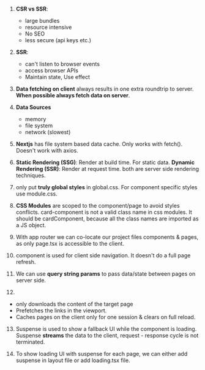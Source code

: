 1. **CSR vs SSR**:

   - large bundles
   - resource intensive
   - No SEO
   - less secure (api keys etc.)

2. **SSR**:

   - can't listen to browser events
   - access browser APIs
   - Maintain state, Use effect

3. **Data fetching on client** always results in one extra roundtrip to server. **When possible always fetch data on server**.

4. **Data Sources**

   - memory
   - file system
   - network (slowest)

5. **Nextjs** has file system based data cache. Only works with fetch(). Doesn't work with axios.

6. **Static Rendering (SSG)**: Render at build time. For static data. **Dynamic Rendering (SSR)**: Render at request time. both are server side rendering techniques.

7. only put **truly global styles** in global.css. For component specific styles use module.css.

8. **CSS Modules** are scoped to the component/page to avoid styles conflicts. card-component is not a valid class name in css modules. It should be cardComponent, because all the class names are imported as a JS object.

9. With app router we can co-locate our project files components & pages, as only page.tsx is accessible to the client.

10. <Link> component is used for client side navigation. It doesn't do a full page refresh.

11. We can use **query string params** to pass data/state between pages on server side.

12. <Link>

- only downloads the content of the target page
- Prefetches the links in the viewport.
- Caches pages on the client only for one session & clears on full reload.

13. Suspense is used to show a fallback UI while the component is loading. Suspense **streams** the data to the client, request - response cycle is not terminated.

14. To show loading UI with suspense for each page, we can either add suspense in layout file or add loading.tsx file.

